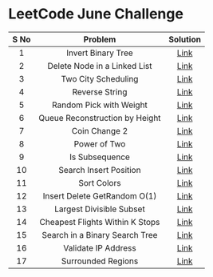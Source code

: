 # LeetCode June Challenge

| S No |             Problem             |                                       Solution                                       |
|:----:|:-------------------------------:|:------------------------------------------------------------------------------------:|
|   1  |        Invert Binary Tree       |  [Link](https://github.com/ishpreet-singh/leetcode-june-challenge/blob/master/1.cpp) |
|   2  |   Delete Node in a Linked List  |  [Link](https://github.com/ishpreet-singh/leetcode-june-challenge/blob/master/2.cpp) |
|   3  |       Two City Scheduling       |  [Link](https://github.com/ishpreet-singh/leetcode-june-challenge/blob/master/3.cpp) |
|   4  |          Reverse String         |  [Link](https://github.com/ishpreet-singh/leetcode-june-challenge/blob/master/4.cpp) |
|   5  |     Random Pick with Weight     |  [Link](https://github.com/ishpreet-singh/leetcode-june-challenge/blob/master/5.cpp) |
|   6  |  Queue Reconstruction by Height |  [Link](https://github.com/ishpreet-singh/leetcode-june-challenge/blob/master/6.cpp) |
|   7  |          Coin Change 2          |  [Link](https://github.com/ishpreet-singh/leetcode-june-challenge/blob/master/7.cpp) |
|   8  |           Power of Two          |  [Link](https://github.com/ishpreet-singh/leetcode-june-challenge/blob/master/8.cpp) |
|   9  |          Is Subsequence         |  [Link](https://github.com/ishpreet-singh/leetcode-june-challenge/blob/master/9.cpp) |
|  10  |      Search Insert Position     | [Link](https://github.com/ishpreet-singh/leetcode-june-challenge/blob/master/10.cpp) |
|  11  |           Sort Colors           | [Link](https://github.com/ishpreet-singh/leetcode-june-challenge/blob/master/11.cpp) |
|  12  |   Insert Delete GetRandom O(1)  | [Link](https://github.com/ishpreet-singh/leetcode-june-challenge/blob/master/12.cpp) |
|  13  |     Largest Divisible Subset    | [Link](https://github.com/ishpreet-singh/leetcode-june-challenge/blob/master/13.cpp) |
|  14  | Cheapest Flights Within K Stops | [Link](https://github.com/ishpreet-singh/leetcode-june-challenge/blob/master/14.cpp) |
|  15  |  Search in a Binary Search Tree | [Link](https://github.com/ishpreet-singh/leetcode-june-challenge/blob/master/15.cpp) |
|  16  |       Validate IP Address       | [Link](https://github.com/ishpreet-singh/leetcode-june-challenge/blob/master/16.cpp) |
|  17  |        Surrounded Regions       | [Link](https://github.com/ishpreet-singh/leetcode-june-challenge/blob/master/17.cpp) |